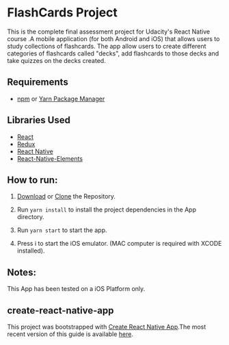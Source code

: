 # FlashCards Project

This is the complete final assessment project for Udacity's React Native course .A mobile application (for both Android and iOS) that allows users to study collections of flashcards. The app allow users to create different categories of flashcards called "decks", add flashcards to those decks and take quizzes on the decks created.

## Requirements

  * [npm](https://www.npmjs.com/) or [Yarn Package Manager](https://yarnpkg.com/)

## Libraries Used

  * [React](https://reactjs.org/)
  * [Redux](http://redux.js.org/)
  * [React Native](https://facebook.github.io/react-native/)
  * [React-Native-Elements](https://react-native-training.github.io/react-native-elements/)

## How to run:

  1. [Download](https://github.com/lbarahona/reactnd-project-flashcards/archive/master.zip) or [Clone](https://github.com/lbarahona/reactnd-project-flashcards.git) the Repository.

  2. Run `yarn install` to install the project dependencies in the App directory.

  3. Run `yarn start` to start the app.

  4. Press i to start the iOS emulator. (MAC computer is required with XCODE installed).

## Notes:
  This App has been  tested on a iOS Platform only.
  
## create-react-native-app

This project was bootstrapped with [Create React Native App](https://github.com/react-community/create-react-native-app).The most recent version of this guide is available [here](https://github.com/react-community/create-react-native-app/blob/master/react-native-scripts/template/README.md).